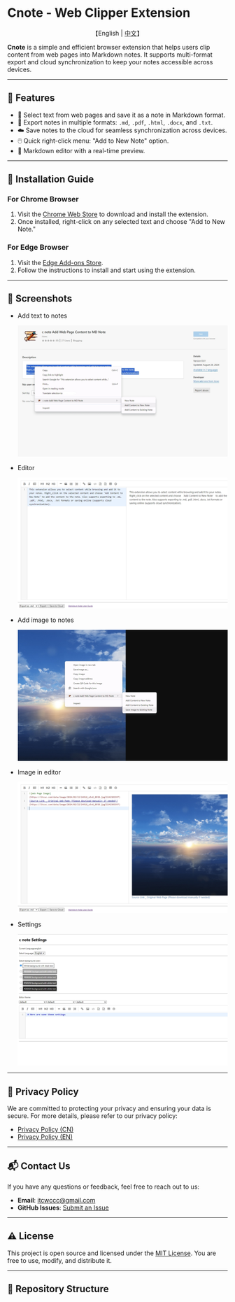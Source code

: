 # Cnote - Web Clipper Extension

<p align="center">
    【English   |   <a href="readme/README-Chinese.md">中文</a>】
</p>

**Cnote** is a simple and efficient browser extension that helps users clip content from web pages into Markdown notes. It supports multi-format export and cloud synchronization to keep your notes accessible across devices.

---

## 🌟 **Features**
- 📝 Select text from web pages and save it as a note in Markdown format.
- 📑 Export notes in multiple formats: `.md`, `.pdf`, `.html`, `.docx`, and `.txt`.
- ☁️ Save notes to the cloud for seamless synchronization across devices.
- 🖱️ Quick right-click menu: "Add to New Note" option.
- 🎨 Markdown editor with a real-time preview.

---

## 🚀 **Installation Guide**

### **For Chrome Browser**
1. Visit the [Chrome Web Store](https://chromewebstore.google.com/detail/adckfinclpmhjnijmeeejkdhocikacgd/preview?hl=zh-CN&authuser=0) to download and install the extension.
2. Once installed, right-click on any selected text and choose "Add to New Note."

### **For Edge Browser**
1. Visit the [Edge Add-ons Store](https://microsoftedge.microsoft.com/addons/detail/bdcofhehaohhfckpelmkkpmigoemecpp).
2. Follow the instructions to install and start using the extension.

---

## 📸 **Screenshots**
* Add text to notes 
 
  ![Add text to notes](./images/en/e1.png)

* Editor  

  ![Editor](./images/en/e2.png)

* Add image to notes  

  ![Add image to notes](./images/en/e3.png)

* Image in editor  

  ![Image in editor](./images/en/e4.png)

* Settings  

  ![Settings](./images/en/e5.png)

---

## 📄 **Privacy Policy**

We are committed to protecting your privacy and ensuring your data is secure. For more details, please refer to our privacy policy:  
- [Privacy Policy (CN)](https://itcwc.github.io/c-note-extension/cn/privacy-policy.html)  
- [Privacy Policy (EN)](https://itcwc.github.io/c-note-extension/en/privacy-policy.html)  

---

<!-- ## 🛠️ **Development and Contribution**

We welcome contributions from the community!  
Please **fork** this repository and submit a **pull request** with your changes.  

For more details, check the [CONTRIBUTING.md](CONTRIBUTING.md) file.

--- -->

## 📬 **Contact Us**

If you have any questions or feedback, feel free to reach out to us:  
- **Email**: itcwccc@gmail.com  
- **GitHub Issues**: [Submit an Issue](https://github.com/itcwc/c-note-extension/issues)

---

## ⚠️ **License**

This project is open source and licensed under the [MIT License](LICENSE). You are free to use, modify, and distribute it.

---

## 📂 **Repository Structure**
